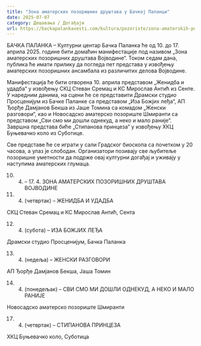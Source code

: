 ```yaml
---
title: "Зона аматерских позоришних друштава у Бачкој Паланци"
date: 2025-07-07
category: Дешавања / Догађаји
url: https://backapalankavesti.com/kultura/pozoriste/zona-amaterskih-pozorisnih-drustava-u-backoj-palanci/
---
```


БАЧКА ПАЛАНКА – Културни центар Бачка Паланка ће од 10. до 17. априла 2025. године бити домаћин манифестације под називом „Зона аматерских позоришних друштава Војводине“. Током седам дана, публика ће имати прилику да погледа пет представа у извођењу аматерских позоришних ансамбала из различитих делова Војводине.

Манифестација ће бити отворена 10. априла представом „Женидба и удадба“ у извођењу СКЦ Стеван Сремац и КС Мирослав Антић из Сенте. У наредним данима, на сцени ће се представити Драмски студио Просценијум из Бачке Паланке са представом „Иза Божјих леђа“, АП Ђорђе Дамјанов Бекша из Јаше Томина са комадом „Женски разговори“, као и Новосадско аматерско позориште Шмиранти са представом „Сви смо ми дошли однекуд, а неко и мало раније“. Завршна представа биће „Стипанова принцеза“ у извођењу ХКЦ Буњевачко коло из Суботице.

Све представе ће се играти у сали Градског биоскопа са почетком у 20 часова, а улаз је слободан. Организатори позивају све љубитеље позоришне уметности да подрже овај културни догађај и уживају у наступима аматерских глумаца.

10. 4. – 17. 4. ЗОНА АМАТЕРСКИХ ПОЗОРИШНИХ ДРУШТАВА ВОЈВОДИНЕ

10. 4. (четвртак) – ЖЕНИДБА И УДАДБА

СКЦ Стеван Сремац и КС Мирослав Антић, Сента

12. 4. (субота) – ИЗА БОЖЈИХ ЛЕЂА

Драмски студио Просценијум, Бачка Паланка

13. 4. (недеља) – ЖЕНСКИ РАЗГОВОРИ

АП Ђорђе Дамјанов Бекша, Јаша Томин

14. 4. (понедељак) – СВИ СМО МИ ДОШЛИ ОДНЕКУД, А НЕКО И МАЛО РАНИЈЕ

Новосадско аматерско позориште Шмиранти

17. 4. (четвртак) – СТИПАНОВА ПРИНЦЕЗА

ХКЦ Буњевачко коло, Суботица
